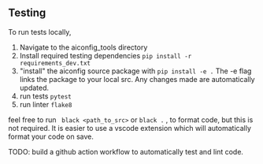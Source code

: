 ## Testing

To run tests locally,

1. Navigate to the aiconfig_tools directory
2. Install required testing dependencies `pip install -r requirements_dev.txt`
3. "install" the aiconfig source package with `pip install -e .` The -e flag links the package to your local src. Any changes made are automatically updated.
4. run tests `pytest`
5. run linter `flake8`

feel free to run ` black <path_to_src>` or `black .` , to format code, but this is not required. It is easier to use a vscode extension which will automatically format your code on save.



TODO: build a github action workflow to automatically test and lint code.
